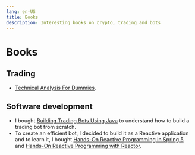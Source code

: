 ```yaml
---
lang: en-US
title: Books
description: Interesting books on crypto, trading and bots
---
```

# Books

## Trading
* [Technical Analysis For Dummies](https://amzn.to/38TWaQm).

## Software development
* I bought [Building Trading Bots Using Java](https://amzn.to/33PyJoW) to understand how to build a trading bot from scratch.
* To create an efficient bot, I decided to build it as a Reactive application and to learn it, I bought [Hands-On Reactive Programming in Spring 5](https://amzn.to/36u6qP8) and [Hands-On Reactive Programming with Reactor](https://amzn.to/2NeW0uT).


